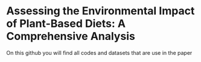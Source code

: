 # Assessing the Environmental Impact of Plant-Based Diets: A Comprehensive Analysis
On this github you will find all codes and datasets that are use in the paper
